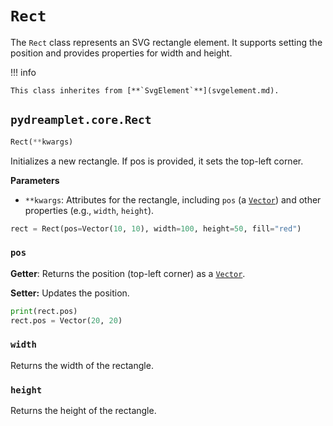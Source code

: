 # `Rect`

The `Rect` class represents an SVG rectangle element. It supports setting the position and provides properties for width and height.

!!! info

    This class inherites from [**`SvgElement`**](svgelement.md).

## <span class=class></span>`pydreamplet.core.Rect`

```py
Rect(**kwargs)
```

Initializes a new rectangle. If pos is provided, it sets the top-left corner.

<span class="param">**Parameters**</span>

- `**kwargs`: Attributes for the rectangle, including `pos` (a [`Vector`](../math/vector.md)) and other properties (e.g., `width`, `height`).
 
```py
rect = Rect(pos=Vector(10, 10), width=100, height=50, fill="red")
```
### <span class="prop"></span>`pos`

**Getter**: Returns the position (top-left corner) as a [`Vector`](../math/vector.md).

**Setter:** Updates the position.

```py
print(rect.pos)
rect.pos = Vector(20, 20)
```

### <span class="prop"></span>`width`

Returns the width of the rectangle.

### <span class="prop"></span>`height`

Returns the height of the rectangle.